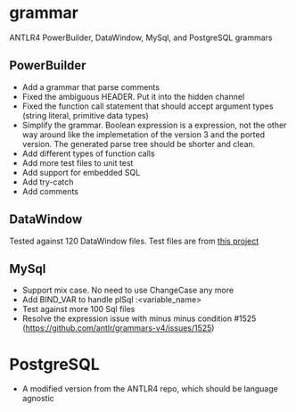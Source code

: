 # grammar
ANTLR4 PowerBuilder, DataWindow, MySql, and PostgreSQL grammars

## PowerBuilder
- Add a grammar that parse comments
- Fixed the ambiguous HEADER.  Put it into the hidden channel
- Fixed the function call statement that should accept argument types (string literal, primitive data types)
- Simplify the grammar.  Boolean expression is a expression, not the other way around like the implemetation of the version 3 and the ported version.  The generated parse tree should be shorter and clean.
- Add different types of function calls
- Add more test files to unit test
- Add support for embedded SQL
- Add try-catch
- Add comments

## DataWindow
Tested against 120 DataWindow files.
Test files are from [this project](https://github.com/gmai2006/powerbuilder-pbl-dump/tree/master/test)

## MySql
- Support mix case.  No need to use ChangeCase any more
- Add BIND_VAR to handle plSql :<variable_name>
- Test against more 100 Sql files
- Resolve the expression issue with minus minus  condition #1525 (https://github.com/antlr/grammars-v4/issues/1525)
# PostgreSQL
- A modified version from the ANTLR4 repo, which should be language agnostic
